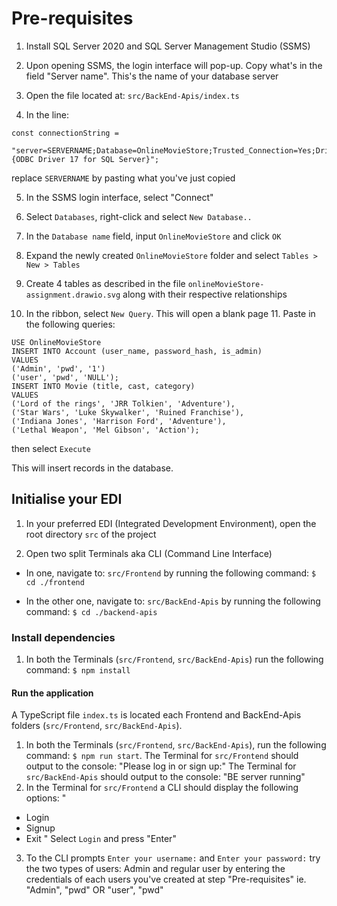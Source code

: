 # Pre-requisites

1. Install SQL Server 2020 and SQL Server Management Studio (SSMS)

2. Upon opening SSMS, the login interface will pop-up. Copy what's in the field "Server name". This's the name of your database server

3. Open the file located at: `src/BackEnd-Apis/index.ts`

4. In the line:

```
const connectionString =
  "server=SERVERNAME;Database=OnlineMovieStore;Trusted_Connection=Yes;Driver={ODBC Driver 17 for SQL Server}";
```

replace `SERVERNAME` by pasting what you've just copied

5. In the SSMS login interface, select "Connect"

6. Select `Databases`, right-click and select `New Database..`

7. In the `Database name` field, input `OnlineMovieStore` and click `OK`

8. Expand the newly created `OnlineMovieStore` folder and select `Tables > New > Tables`

9. Create 4 tables as described in the file `onlineMovieStore-assignment.drawio.svg` along with their respective relationships

10. In the ribbon, select `New Query`. This will open a blank page 11. Paste in the following queries:

```
USE OnlineMovieStore
INSERT INTO Account (user_name, password_hash, is_admin)
VALUES
('Admin', 'pwd', '1')
('user', 'pwd', 'NULL');
INSERT INTO Movie (title, cast, category)
VALUES
('Lord of the rings', 'JRR Tolkien', 'Adventure'),
('Star Wars', 'Luke Skywalker', 'Ruined Franchise'),
('Indiana Jones', 'Harrison Ford', 'Adventure'),
('Lethal Weapon', 'Mel Gibson', 'Action');
```
then select `Execute`

This will insert records in the database.

## Initialise your EDI

1. In your preferred EDI (Integrated Development Environment), open the root directory `src` of the project

2. Open two split Terminals aka CLI (Command Line Interface)

 - In one, navigate to: `src/Frontend` by running the following command:
   `$ cd ./frontend`

 - In the other one, navigate to: `src/BackEnd-Apis` by running the following command:
   `$ cd ./backend-apis`

### Install dependencies

1. In both the Terminals (`src/Frontend`, `src/BackEnd-Apis`) run the following command:
   `$ npm install`

#### Run the application

A TypeScript file `index.ts` is located each Frontend and BackEnd-Apis folders (`src/Frontend`, `src/BackEnd-Apis`).

1. In both the Terminals (`src/Frontend`, `src/BackEnd-Apis`), run the following command:
   `$ npm run start`.
   The Terminal for `src/Frontend` should output to the console: "Please log in or sign up:"
   The Terminal for `src/BackEnd-Apis` should output to the console: "BE server running"
2. In the Terminal for `src/Frontend` a CLI should display the following options:
   "

- Login
- Signup
- Exit
  "
  Select `Login` and press "Enter"

3. To the CLI prompts `Enter your username:` and `Enter your password:` try the two types of users: Admin and regular user by entering the credentials of each users you've created at step "Pre-requisites" ie. "Admin", "pwd" OR "user", "pwd"

